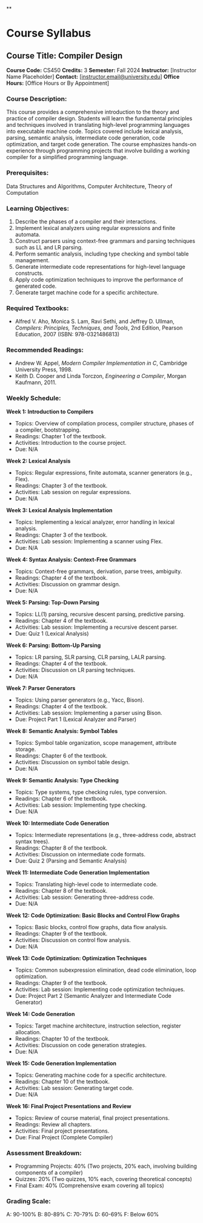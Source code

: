 **
# Course Syllabus
## Course Title: Compiler Design
**Course Code:** CS450
**Credits:** 3
**Semester:** Fall 2024
**Instructor:** [Instructor Name Placeholder]
**Contact:** [instructor.email@university.edu]
**Office Hours:** [Office Hours or By Appointment]

### Course Description:
This course provides a comprehensive introduction to the theory and practice of compiler design. Students will learn the fundamental principles and techniques involved in translating high-level programming languages into executable machine code. Topics covered include lexical analysis, parsing, semantic analysis, intermediate code generation, code optimization, and target code generation. The course emphasizes hands-on experience through programming projects that involve building a working compiler for a simplified programming language.

### Prerequisites:
Data Structures and Algorithms, Computer Architecture, Theory of Computation

### Learning Objectives:
1.  Describe the phases of a compiler and their interactions.
2.  Implement lexical analyzers using regular expressions and finite automata.
3.  Construct parsers using context-free grammars and parsing techniques such as LL and LR parsing.
4.  Perform semantic analysis, including type checking and symbol table management.
5.  Generate intermediate code representations for high-level language constructs.
6.  Apply code optimization techniques to improve the performance of generated code.
7.  Generate target machine code for a specific architecture.

### Required Textbooks:
- Alfred V. Aho, Monica S. Lam, Ravi Sethi, and Jeffrey D. Ullman, *Compilers: Principles, Techniques, and Tools*, 2nd Edition, Pearson Education, 2007 (ISBN: 978-0321486813)

### Recommended Readings:
- Andrew W. Appel, *Modern Compiler Implementation in C*, Cambridge University Press, 1998.
- Keith D. Cooper and Linda Torczon, *Engineering a Compiler*, Morgan Kaufmann, 2011.

### Weekly Schedule:
**Week 1: Introduction to Compilers**
- Topics: Overview of compilation process, compiler structure, phases of a compiler, bootstrapping.
- Readings: Chapter 1 of the textbook.
- Activities: Introduction to the course project.
- Due: N/A

**Week 2: Lexical Analysis**
- Topics: Regular expressions, finite automata, scanner generators (e.g., Flex).
- Readings: Chapter 3 of the textbook.
- Activities: Lab session on regular expressions.
- Due: N/A

**Week 3: Lexical Analysis Implementation**
- Topics: Implementing a lexical analyzer, error handling in lexical analysis.
- Readings: Chapter 3 of the textbook.
- Activities: Lab session: Implementing a scanner using Flex.
- Due: N/A

**Week 4: Syntax Analysis: Context-Free Grammars**
- Topics: Context-free grammars, derivation, parse trees, ambiguity.
- Readings: Chapter 4 of the textbook.
- Activities: Discussion on grammar design.
- Due: N/A

**Week 5: Parsing: Top-Down Parsing**
- Topics: LL(1) parsing, recursive descent parsing, predictive parsing.
- Readings: Chapter 4 of the textbook.
- Activities: Lab session: Implementing a recursive descent parser.
- Due: Quiz 1 (Lexical Analysis)

**Week 6: Parsing: Bottom-Up Parsing**
- Topics: LR parsing, SLR parsing, CLR parsing, LALR parsing.
- Readings: Chapter 4 of the textbook.
- Activities: Discussion on LR parsing techniques.
- Due: N/A

**Week 7: Parser Generators**
- Topics: Using parser generators (e.g., Yacc, Bison).
- Readings: Chapter 4 of the textbook.
- Activities: Lab session: Implementing a parser using Bison.
- Due: Project Part 1 (Lexical Analyzer and Parser)

**Week 8: Semantic Analysis: Symbol Tables**
- Topics: Symbol table organization, scope management, attribute storage.
- Readings: Chapter 6 of the textbook.
- Activities: Discussion on symbol table design.
- Due: N/A

**Week 9: Semantic Analysis: Type Checking**
- Topics: Type systems, type checking rules, type conversion.
- Readings: Chapter 6 of the textbook.
- Activities: Lab session: Implementing type checking.
- Due: N/A

**Week 10: Intermediate Code Generation**
- Topics: Intermediate representations (e.g., three-address code, abstract syntax trees).
- Readings: Chapter 8 of the textbook.
- Activities: Discussion on intermediate code formats.
- Due: Quiz 2 (Parsing and Semantic Analysis)

**Week 11: Intermediate Code Generation Implementation**
- Topics: Translating high-level code to intermediate code.
- Readings: Chapter 8 of the textbook.
- Activities: Lab session: Generating three-address code.
- Due: N/A

**Week 12: Code Optimization: Basic Blocks and Control Flow Graphs**
- Topics: Basic blocks, control flow graphs, data flow analysis.
- Readings: Chapter 9 of the textbook.
- Activities: Discussion on control flow analysis.
- Due: N/A

**Week 13: Code Optimization: Optimization Techniques**
- Topics: Common subexpression elimination, dead code elimination, loop optimization.
- Readings: Chapter 9 of the textbook.
- Activities: Lab session: Implementing code optimization techniques.
- Due: Project Part 2 (Semantic Analyzer and Intermediate Code Generator)

**Week 14: Code Generation**
- Topics: Target machine architecture, instruction selection, register allocation.
- Readings: Chapter 10 of the textbook.
- Activities: Discussion on code generation strategies.
- Due: N/A

**Week 15: Code Generation Implementation**
- Topics: Generating machine code for a specific architecture.
- Readings: Chapter 10 of the textbook.
- Activities: Lab session: Generating target code.
- Due: N/A

**Week 16: Final Project Presentations and Review**
- Topics: Review of course material, final project presentations.
- Readings: Review all chapters.
- Activities: Final project presentations.
- Due: Final Project (Complete Compiler)

### Assessment Breakdown:
*   Programming Projects: 40% (Two projects, 20% each, involving building components of a compiler)
*   Quizzes: 20% (Two quizzes, 10% each, covering theoretical concepts)
*   Final Exam: 40% (Comprehensive exam covering all topics)

### Grading Scale:
A: 90-100%
B: 80-89%
C: 70-79%
D: 60-69%
F: Below 60%